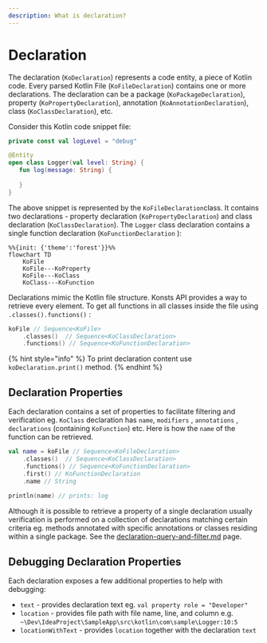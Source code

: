```yaml
---
description: What is declaration?
---
```


# Declaration

The declaration (`KoDeclaration`) represents a code entity, a piece of Kotlin code. Every parsed Kotlin File (`KoFileDeclaration`) contains one or more declarations. The declaration can be a package (`KoPackageDeclaration`), property (`KoPropertyDeclaration`), annotation (`KoAnnotationDeclaration`), class (`KoClassDeclaration`), etc.

Consider this Kotlin code snippet file:

```kotlin
private const val logLevel = "debug"

@Entity
open class Logger(val level: String) {
   fun log(message: String) {
   
   } 
}
```

The above snippet is represented by the `KoFileDeclaration`class. It contains two declarations - property declaration (`KoPropertyDeclaration`) and class declaration (`KoClassDeclaration`). The `Logger` class declaration contains a single function declaration (`KoFunctionDeclaration` ):

```mermaid
%%{init: {'theme':'forest'}}%%
flowchart TD
    KoFile
    KoFile---KoProperty
    KoFile---KoClass
    KoClass---KoFunction
```

Declarations mimic the Kotlin file structure. Konsts API provides a way to retrieve every element. To get all functions in all classes inside the file using `.classes().functions()` :

```kotlin
koFile // Sequence<KoFile>
    .classes()  // Sequence<KoClassDeclaration>
    .functions() // Sequence<KoFunctionDeclaration>
```

{% hint style="info" %}
To print declaration content use `koDeclaration.print()` method.
{% endhint %}

## Declaration Properties

Each declaration contains a set of properties to facilitate filtering and verification eg. `KoClass` declaration has `name`,  `modifiers` , `annotations` , `declarations` (containing `KoFunction`) etc. Here is how the `name` of the function can be retrieved.

```kotlin
val name = koFile // Sequence<KoFileDeclaration>
    .classes()  // Sequence<KoClassDeclaration>
    .functions() // Sequence<KoFunctionDeclaration>
    .first() // KoFunctionDeclaration
    .name // String
    
println(name) // prints: log
```

Although it is possible to retrieve a property of a single declaration usually verification is performed on a collection of declarations matching certain criteria eg. methods annotated with specific annotations or classes residing within a single package. See the [declaration-query-and-filter.md](../writing-tests/declaration-query-and-filter.md "mention") page.

## Debugging Declaration Properties

Each declaration exposes a few additional properties to help with debugging:

* `text` - provides declaration text eg. `val property role = "Developer"`
* `location` - provides file path with file name, line, and column e.g. `~\Dev\IdeaProject\SampleApp\src\kotlin\com\sample\Logger:10:5`
* `locationWithText` - provides `location` together with the declaration `text`

